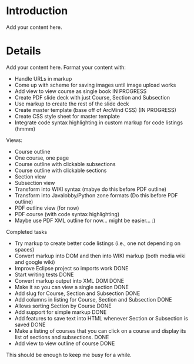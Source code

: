 # Introduction #

Add your content here.


# Details #

Add your content here.  Format your content with:

  * Handle URLs in markup
  * Come up with scheme for saving images until image upload works
  * Add view to view course as single book IN PROGRESS
  * Create PDF slide deck with just Course, Section and Subsection
  * Use markup to create the rest of the slide deck
  * Create master template (base off of ArcMind CSS) (IN PROGRESS)
  * Create CSS style sheet for master template
  * Integrate code syntax highlighting in custom markup for code listings (hmmm)


Views:
  * Course outline
  * One course, one page
  * Course outline with clickable subsections
  * Course outline with clickable sections
  * Section view
  * Subsection view
  * Transform into WIKI syntax (mabye do this before PDF outline)
  * Transform into Javalobby/Python zone formats (Do this before PDF outline)
  * PDF outline view (for now)
  * PDF course (with code syntax highlighting)
  * Maybe use PDF XML outline for now... might be easier... :)



Completed tasks
  * Try markup to create better code listings (i.e., one not depending on spaces)
  * Convert markup into DOM and then into WIKI markup (both media wiki and google wiki)
  * Improve Eclipse project so imports work DONE
  * Start writing tests DONE
  * Convert markup output into XML DOM DONE
  * Make it so you can view a single section DONE
  * Add slug for Course, Section and Subsection    DONE
  * Add columns in listing for Course, Section and Subsection DONE
  * Allows sorting Section by Course DONE
  * Add support for simple markup DONE
  * Add features to save text into HTML whenever Section or Subsection is saved DONE
  * Make a listing of courses that you can click on a course and display its list of sections and subsections. DONE
  * Add view to view outline of course DONE

This should be enough to keep me busy for a while.